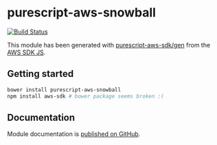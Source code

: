 # purescript-aws-snowball

[![Build Status](https://app.wercker.com/status/5909b9e96d1080804b17a28f72f87b6b/s/master)](https://app.wercker.com/project/byKey/5909b9e96d1080804b17a28f72f87b6b)

This module has been generated with [purescript-aws-sdk/gen](https://github.com/purescript-aws-sdk/gen) from the [AWS SDK JS](https://github.com/aws/aws-sdk-js).

## Getting started

```sh
bower install purescript-aws-snowball
npm install aws-sdk # bower package seems broken :(
```

## Documentation

Module documentation is [published on GitHub](https://github.com/purescript-aws-sdk/purescript-aws-snowball/tree/master/docs).
